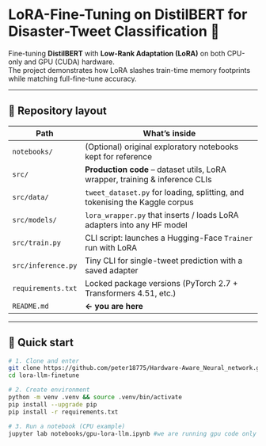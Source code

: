 # LoRA-Fine-Tuning on DistilBERT for Disaster-Tweet Classification 🚀

Fine-tuning **DistilBERT** with **Low-Rank Adaptation (LoRA)** on both CPU-only and GPU (CUDA) hardware.  
The project demonstrates how LoRA slashes train-time memory footprints while matching full-fine-tune accuracy.

---

## 📁 Repository layout

| Path | What’s inside |
|------|---------------|
| `notebooks/` | (Optional) original exploratory notebooks kept for reference |
| `src/` | **Production code** – dataset utils, LoRA wrapper, training & inference CLIs |
| `src/data/` | `tweet_dataset.py` for loading, splitting, and tokenising the Kaggle corpus |
| `src/models/` | `lora_wrapper.py` that inserts / loads LoRA adapters into any HF model |
| `src/train.py` | CLI script: launches a Hugging-Face `Trainer` run with LoRA |
| `src/inference.py` | Tiny CLI for single-tweet prediction with a saved adapter |
| `requirements.txt` | Locked package versions (PyTorch 2.7 + Transformers 4.51, etc.) |
| `README.md` | **← you are here** |



---

## 🔧 Quick start

```bash
# 1. Clone and enter
git clone https://github.com/peter18775/Hardware-Aware_Neural_network.git
cd lora-llm-finetune

# 2. Create environment
python -m venv .venv && source .venv/bin/activate
pip install --upgrade pip
pip install -r requirements.txt

# 3. Run a notebook (CPU example)
jupyter lab notebooks/gpu-lora-llm.ipynb #we are running gpu code only because we know the outcome of how cpu will take 15 hrs to complete the task.
